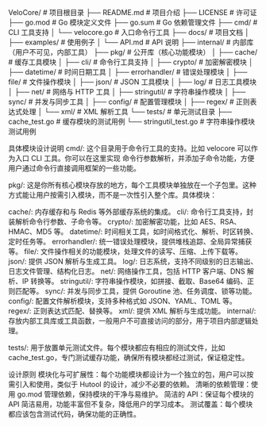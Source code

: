 VeloCore/                # 项目根目录
├── README.md            # 项目介绍
├── LICENSE              # 许可证
├── go.mod               # Go 模块定义文件
├── go.sum               # Go 依赖管理文件
├── cmd/                 # CLI 工具支持
│   └── velocore.go      # 入口命令行工具
├── docs/                # 项目文档
│   ├── examples/        # 使用例子
│   └── API.md           # API 说明
├── internal/            # 内部库（用户不可见，内部工具）
├── pkg/                 # 公开库（核心功能模块）
│   ├── cache/           # 缓存工具模块
│   ├── cli/             # 命令行工具支持
│   ├── crypto/          # 加密解密模块
│   ├── datetime/        # 时间日期工具
│   ├── errorhandler/    # 错误处理模块
│   ├── file/            # 文件操作模块
│   ├── json/            # JSON 工具模块
│   ├── log/             # 日志工具模块
│   ├── net/             # 网络与 HTTP 工具
│   ├── stringutil/      # 字符串操作模块
│   ├── sync/            # 并发与同步工具
│   ├── config/          # 配置管理模块
│   ├── regex/           # 正则表达式处理
│   └── xml/             # XML 解析工具
└── tests/               # 单元测试目录
├── cache_test.go    # 缓存模块的测试用例
└── stringutil_test.go # 字符串操作模块测试用例


具体模块设计说明
cmd/: 这个目录用于命令行工具的支持。比如 velocore 可以作为入口 CLI 工具。你可以在这里实现 命令行参数解析，并添加子命令功能，方便用户通过命令行直接调用框架的一些功能。

pkg/: 这是你所有核心模块存放的地方，每个工具模块单独放在一个子包里。这种方式能让用户按需引入模块，而不是一次性引入整个库。具体模块：

cache/: 内存缓存和与 Redis 等外部缓存系统的集成。
cli/: 命令行工具支持，封装解析命令行参数、子命令等。
crypto/: 加密解密功能，比如 AES、RSA、HMAC、MD5 等。
datetime/: 时间相关工具，如时间格式化、解析、时区转换、定时任务等。
errorhandler/: 统一错误处理模块，提供堆栈追踪、全局异常捕获等。
file/: 文件操作相关的功能模块，处理文件的读写、压缩、上传下载等。
json/: 提供 JSON 解析与生成工具。
log/: 日志系统，支持不同级别的日志输出、日志文件管理、结构化日志。
net/: 网络操作工具，包括 HTTP 客户端、DNS 解析、IP 转换等。
stringutil/: 字符串操作模块，如拼接、截取、Base64 编码、正则匹配等。
sync/: 并发与同步工具，提供 Goroutine 池、任务调度、锁等功能。
config/: 配置文件解析模块，支持多种格式如 JSON、YAML、TOML 等。
regex/: 正则表达式匹配、替换等。
xml/: 提供 XML 解析与生成功能。
internal/: 存放内部工具库或工具函数，一般用户不可直接访问的部分，用于项目内部逻辑处理。

tests/: 用于放置单元测试文件。每个模块都应有相应的测试文件，比如 cache_test.go，专门测试缓存功能，确保所有模块都经过测试，保证稳定性。

设计原则
模块化与可扩展性：每个功能模块都设计为一个独立的包，用户可以按需引入和使用，类似于 Hutool 的设计，减少不必要的依赖。
清晰的依赖管理：使用 go.mod 管理依赖，保持模块的干净与易维护。
简洁的 API：保证每个模块的 API 简洁易用，功能丰富但不复杂，降低用户的学习成本。
测试覆盖：每个模块都应该包含测试代码，确保功能的正确性。
